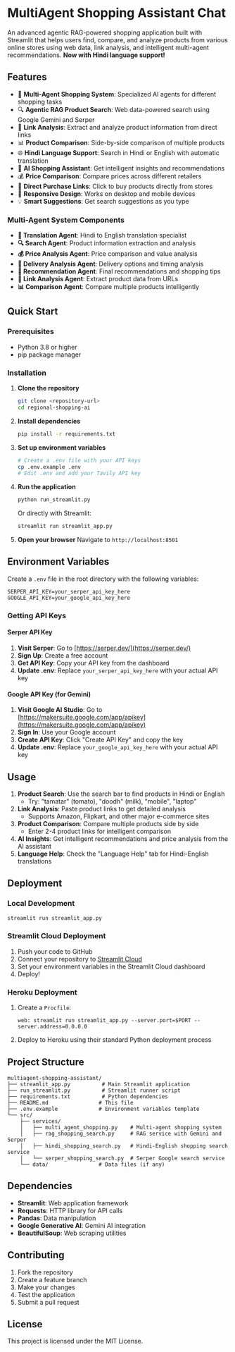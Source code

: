 # MultiAgent Shopping Assistant Chat

An advanced agentic RAG-powered shopping application built with Streamlit that helps users find, compare, and analyze products from various online stores using web data, link analysis, and intelligent multi-agent recommendations. **Now with Hindi language support!**

## Features

- 🤖 **Multi-Agent Shopping System**: Specialized AI agents for different shopping tasks
- 🔍 **Agentic RAG Product Search**: Web data-powered search using Google Gemini and Serper
- 🔗 **Link Analysis**: Extract and analyze product information from direct links
- 📊 **Product Comparison**: Side-by-side comparison of multiple products
- 🌐 **Hindi Language Support**: Search in Hindi or English with automatic translation
- 🤖 **AI Shopping Assistant**: Get intelligent insights and recommendations
- 💰 **Price Comparison**: Compare prices across different retailers
- 🛒 **Direct Purchase Links**: Click to buy products directly from stores
- 📱 **Responsive Design**: Works on desktop and mobile devices
- 💡 **Smart Suggestions**: Get search suggestions as you type

### Multi-Agent System Components

- **🔄 Translation Agent**: Hindi to English translation specialist
- **🔍 Search Agent**: Product information extraction and analysis
- **💰 Price Analysis Agent**: Price comparison and value analysis
- **🚚 Delivery Analysis Agent**: Delivery options and timing analysis
- **🎯 Recommendation Agent**: Final recommendations and shopping tips
- **🔗 Link Analysis Agent**: Extract product data from URLs
- **📊 Comparison Agent**: Compare multiple products intelligently

## Quick Start

### Prerequisites

- Python 3.8 or higher
- pip package manager

### Installation

1. **Clone the repository**
   ```bash
   git clone <repository-url>
   cd regional-shopping-ai
   ```

2. **Install dependencies**
   ```bash
   pip install -r requirements.txt
   ```

3. **Set up environment variables**
   ```bash
   # Create a .env file with your API keys
   cp .env.example .env
   # Edit .env and add your Tavily API key
   ```

4. **Run the application**
   ```bash
   python run_streamlit.py
   ```
   
   Or directly with Streamlit:
   ```bash
   streamlit run streamlit_app.py
   ```

5. **Open your browser**
   Navigate to `http://localhost:8501`

## Environment Variables

Create a `.env` file in the root directory with the following variables:

```env
SERPER_API_KEY=your_serper_api_key_here
GOOGLE_API_KEY=your_google_api_key_here
```

### Getting API Keys

#### Serper API Key
1. **Visit Serper**: Go to [https://serper.dev/](https://serper.dev/)
2. **Sign Up**: Create a free account
3. **Get API Key**: Copy your API key from the dashboard
4. **Update .env**: Replace `your_serper_api_key_here` with your actual API key

#### Google API Key (for Gemini)
1. **Visit Google AI Studio**: Go to [https://makersuite.google.com/app/apikey](https://makersuite.google.com/app/apikey)
2. **Sign In**: Use your Google account
3. **Create API Key**: Click "Create API Key" and copy the key
4. **Update .env**: Replace `your_google_api_key_here` with your actual API key

## Usage

1. **Product Search**: Use the search bar to find products in Hindi or English
    - Try: "tamatar" (tomato), "doodh" (milk), "mobile", "laptop"
2. **Link Analysis**: Paste product links to get detailed analysis
    - Supports Amazon, Flipkart, and other major e-commerce sites
3. **Product Comparison**: Compare multiple products side by side
    - Enter 2-4 product links for intelligent comparison
4. **AI Insights**: Get intelligent recommendations and price analysis from the AI assistant
5. **Language Help**: Check the "Language Help" tab for Hindi-English translations

## Deployment

### Local Development
```bash
streamlit run streamlit_app.py
```

### Streamlit Cloud Deployment
1. Push your code to GitHub
2. Connect your repository to [Streamlit Cloud](https://streamlit.io/cloud)
3. Set your environment variables in the Streamlit Cloud dashboard
4. Deploy!

### Heroku Deployment
1. Create a `Procfile`:
   ```
   web: streamlit run streamlit_app.py --server.port=$PORT --server.address=0.0.0.0
   ```
2. Deploy to Heroku using their standard Python deployment process

## Project Structure

```
multiagent-shopping-assistant/
├── streamlit_app.py          # Main Streamlit application
├── run_streamlit.py          # Streamlit runner script
├── requirements.txt          # Python dependencies
├── README.md                # This file
├── .env.example             # Environment variables template
└── src/
    ├── services/
    │   ├── multi_agent_shopping.py    # Multi-agent shopping system
    │   ├── rag_shopping_search.py     # RAG service with Gemini and Serper
    │   ├── hindi_shopping_search.py   # Hindi-English shopping search service
    │   └── serper_shopping_search.py  # Serper Google search service
    └── data/                # Data files (if any)
```

## Dependencies

- **Streamlit**: Web application framework
- **Requests**: HTTP library for API calls
- **Pandas**: Data manipulation
- **Google Generative AI**: Gemini AI integration
- **BeautifulSoup**: Web scraping utilities

## Contributing

1. Fork the repository
2. Create a feature branch
3. Make your changes
4. Test the application
5. Submit a pull request

## License

This project is licensed under the MIT License.
